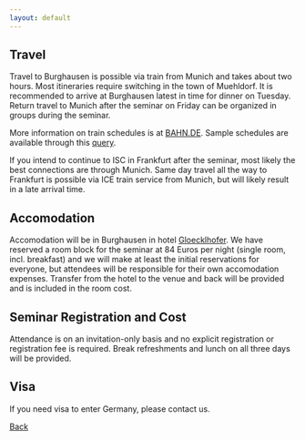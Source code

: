 ```yaml
---
layout: default
---
```



## [](#header-1)Travel

Travel to Burghausen is possible via train from Munich and takes about two hours. Most itineraries require switching in the town of Muehldorf. It is recommended to arrive at Burghausen latest in time for dinner on Tuesday. Return travel to Munich after the seminar on Friday can be organized in groups during the seminar.

More information on train schedules is at <A HREF="https://www.bahn.com/en/view/index.shtml">BAHN.DE</a>. Sample schedules are available through this <a href="https://reiseauskunft.bahn.de/bin/query.exe/en?ld=38166&protocol=https:&seqnr=1&ident=h5.05068166.1526388071&rt=1&rememberSortType=minDeparture&REQ0HafasScrollDir=1">query</a>.

If you intend to continue to ISC in Frankfurt after the seminar, most likely the best connections are through Munich. Same day travel all the way to Frankfurt is possible via ICE train service from Munich, but will likely result in a late arrival time.

## [](#header-1)Accomodation

Accomodation will be in Burghausen in hotel <A HREF="http://www.hotel-gloecklhofer.de/">Gloecklhofer</a>. We have reserved a room block for the seminar at 84 Euros per night (single room, incl. breakfast) and we will make at least the initial reservations for everyone, but attendees will be responsible for their own accomodation expenses. Transfer from the hotel to the venue and back will be provided and is included in the room cost.


## [](#header-1)Seminar Registration and Cost

Attendance is on an invitation-only basis and no explicit registration or registration fee is required. Break refreshments and lunch on all three days will be provided. 


## [](#header-1)Visa

If you need visa to enter Germany, please contact us.

[Back](./)
